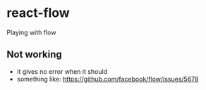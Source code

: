 # react-flow

Playing with flow

## Not working

- it gives no error when it should
- something like: https://github.com/facebook/flow/issues/5678
